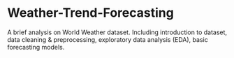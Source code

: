 # Weather-Trend-Forecasting
A brief analysis on World Weather dataset. Including introduction to dataset, data cleaning &amp; preprocessing, exploratory data analysis (EDA), basic forecasting models.
